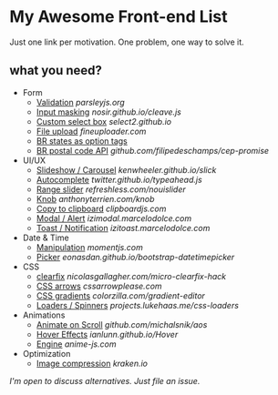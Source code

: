 # My Awesome Front-end List
Just one link per motivation.
One problem, one way to solve it.

## what you need?

* Form
  * [Validation](http://parsleyjs.org/) *parsleyjs.org*
  * [Input masking](http://nosir.github.io/cleave.js/) *nosir.github.io/cleave.js*
  * [Custom select box](https://select2.github.io/) *select2.github.io*
  * [File upload](http://fineuploader.com/) *fineuploader.com*
  * [BR states as option tags](https://gist.github.com/leocavalcante/d008fff194dcaf909b3c)
  * [BR postal code API](https://github.com/filipedeschamps/cep-promise) *github.com/filipedeschamps/cep-promise*
* UI/UX
  * [Slideshow / Carousel](http://kenwheeler.github.io/slick/) *kenwheeler.github.io/slick*
  * [Autocomplete](http://twitter.github.io/typeahead.js/) *twitter.github.io/typeahead.js*
  * [Range slider](http://refreshless.com/nouislider/) *refreshless.com/nouislider*
  * [Knob](http://anthonyterrien.com/knob/) *anthonyterrien.com/knob*
  * [Copy to clipboard](https://clipboardjs.com/) *clipboardjs.com*
  * [Modal / Alert](http://izimodal.marcelodolce.com/) *izimodal.marcelodolce.com*
  * [Toast / Notification](http://izitoast.marcelodolce.com/) *izitoast.marcelodolce.com*
* Date & Time
  * [Manipulation](http://momentjs.com/) *momentjs.com*
  * [Picker](http://eonasdan.github.io/bootstrap-datetimepicker/) *eonasdan.github.io/bootstrap-datetimepicker*
* CSS
  * [clearfix](http://nicolasgallagher.com/micro-clearfix-hack/) *nicolasgallagher.com/micro-clearfix-hack*
  * [CSS arrows](http://www.cssarrowplease.com/) *cssarrowplease.com*
  * [CSS gradients](http://www.colorzilla.com/gradient-editor/) *colorzilla.com/gradient-editor*
  * [Loaders / Spinners](http://projects.lukehaas.me/css-loaders/) *projects.lukehaas.me/css-loaders*
* Animations
  * [Animate on Scroll](https://github.com/michalsnik/aos) *github.com/michalsnik/aos*
  * [Hover Effects](http://ianlunn.github.io/Hover/) *ianlunn.github.io/Hover*
  * [Engine](http://anime-js.com/) *anime-js.com*
* Optimization
  * [Image compression](https://kraken.io/) *kraken.io*


*I'm open to discuss alternatives. Just file an issue.*
